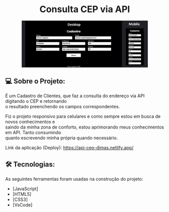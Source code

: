 <h1 align="center">
    Consulta CEP via API
</h1>

<p align="center" style="display: flex; align-items: flex-start; justify-content: center;">
  <img alt="PROJECT" title="#PROJECT" src="https://github.com/dimascapelari/api-cep-dimas/blob/main/img/API-Cep.jpg" width="400px">
</p>



## 💻 Sobre o Projeto:

É um Cadastro de Clientes, que faz a consulta do endereço via API digitando o CEP e retornando <br>
o resultado preenchendo os campos correspondentes.

Fiz o projeto responsivo para celulares e como sempre estou em busca de novos conhecimentos e <br> 
saindo da minha zona de conforto, estou aprimorando meus conhecimentos em API. Tanto consumindo <br> 
quanto escrevendo minha própria quando necessário.


Link da aplicação (Deploy): https://api-cep-dimas.netlify.app/

## 🛠 Tecnologias:

As seguintes ferramentas foram usadas na construção do projeto:

- [JavaScript]
- [HTML5]
- [CSS3]
- [VsCode]

